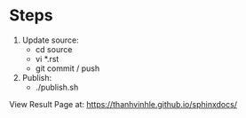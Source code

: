 Steps
=====

1. Update source:
	* cd source
	* vi *.rst
	* git commit / push
2. Publish:
	* ./publish.sh

View Result Page at: https://thanhvinhle.github.io/sphinxdocs/
